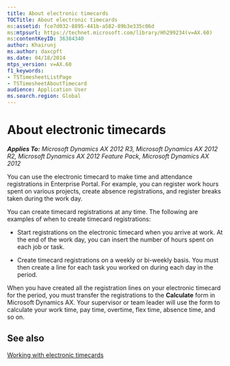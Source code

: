 ```yaml
---
title: About electronic timecards
TOCTitle: About electronic timecards
ms:assetid: fce7d032-8895-441b-a582-89b3e335c06d
ms:mtpsurl: https://technet.microsoft.com/library/Hh299234(v=AX.60)
ms:contentKeyID: 36384340
author: Khairunj
ms.author: daxcpft
ms.date: 04/18/2014
mtps_version: v=AX.60
f1_keywords:
- TSTimesheetListPage
- TSTimesheetAboutTimecard
audience: Application User
ms.search.region: Global
---
```


# About electronic timecards 


_**Applies To:** Microsoft Dynamics AX 2012 R3, Microsoft Dynamics AX 2012 R2, Microsoft Dynamics AX 2012 Feature Pack, Microsoft Dynamics AX 2012_

You can use the electronic timecard to make time and attendance registrations in Enterprise Portal. For example, you can register work hours spent on various projects, create absence registrations, and register breaks taken during the work day.

You can create timecard registrations at any time. The following are examples of when to create timecard registrations:

  - Start registrations on the electronic timecard when you arrive at work. At the end of the work day, you can insert the number of hours spent on each job or task.

  - Create timecard registrations on a weekly or bi-weekly basis. You must then create a line for each task you worked on during each day in the period.

When you have created all the registration lines on your electronic timecard for the period, you must transfer the registrations to the **Calculate** form in Microsoft Dynamics AX. Your supervisor or team leader will use the form to calculate your work time, pay time, overtime, flex time, absence time, and so on.

## See also

[Working with electronic timecards](working-with-electronic-timecards.md)

  


